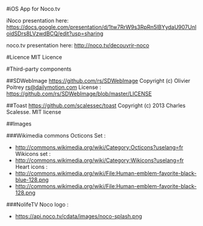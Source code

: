 #iOS App for Noco.tv

iNoco presentation here:
https://docs.google.com/presentation/d/1tw7RrW9s3RpRn5lBYydaU907UnloidSDrs8LVzwdBCQ/edit?usp=sharing

noco.tv presentation here:
http://noco.tv/decouvrir-noco

#Licence
MIT Licence

#Third-party components

##SDWebImage
https://github.com/rs/SDWebImage
Copyright (c) Olivier Poitrey <rs@dailymotion.com>
License : https://github.com/rs/SDWebImage/blob/master/LICENSE

##Toast
https://github.com/scalessec/toast
Copyright (c) 2013 Charles Scalesse.
MIT license

##Images

###Wikimedia commons
Octicons Set : 
- http://commons.wikimedia.org/wiki/Category:Octicons?uselang=fr
Wikicons set : 
- http://commons.wikimedia.org/wiki/Category:Wikicons?uselang=fr
Heart icons : 
- http://commons.wikimedia.org/wiki/File:Human-emblem-favorite-black-blue-128.png
- http://commons.wikimedia.org/wiki/File:Human-emblem-favorite-black-128.png

###NolifeTV
Noco logo : 
- https://api.noco.tv/cdata/images/noco-splash.png

